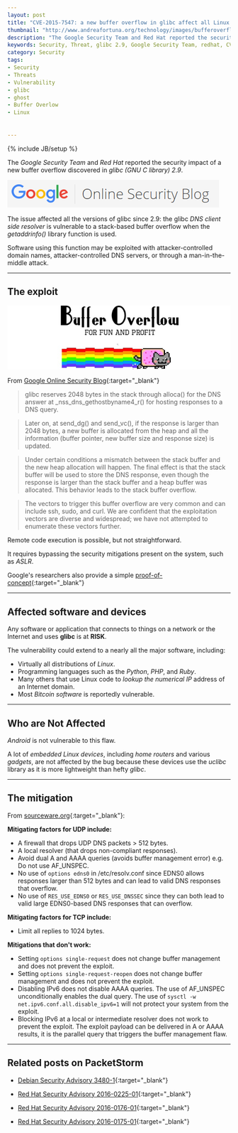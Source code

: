 ```yaml
---
layout: post
title: "CVE-2015-7547: a new buffer overflow in glibc affect all Linux machines"
thumbnail: "http://www.andreafortuna.org/technology/images/bufferoverflow.jpg"
description: "The Google Security Team and Red Hat reported the security impact of a new buffer overflow discovered in glibc 2.9"
keywords: Security, Threat, glibc 2.9, Google Security Team, redhat, CVE-2015-7547
category: Security
tags: 
- Security
- Threats
- Vulnerability
- glibc
- ghost
- Buffer Overlow
- Linux


---
```

{% include JB/setup %}

The *Google Security Team* and *Red Hat* reported the security impact of a new buffer overflow discovered in *glibc (GNU C library)  2.9*.

![Google Security Blog](/technology/images/GoogleSecurityBlog.PNG)

The issue affected all the versions of glibc since 2.9: the glibc *DNS client side resolver* is vulnerable to a stack-based buffer overflow when the *getaddrinfo()* library function is used. 

Software using this function may be exploited with attacker-controlled domain names, attacker-controlled DNS servers, or through a man-in-the-middle attack.

<hr/>

The exploit
--

![BufferOverflow](/technology/images/bufferoverflow.jpg)

From [Google Online Security Blog](https://googleonlinesecurity.blogspot.com/2016/02/cve-2015-7547-glibc-getaddrinfo-stack.html){:target="_blank"}

>glibc reserves 2048 bytes in the stack through alloca() for the DNS answer at _nss_dns_gethostbyname4_r() for hosting responses to a DNS query.

>Later on, at send_dg() and send_vc(), if the response is larger than 2048 bytes, a new buffer is allocated from the heap and all the information (buffer pointer, new buffer size and response size) is updated.

>Under certain conditions a mismatch between the stack buffer and the new heap allocation will happen. The final effect is that the stack buffer will be used to store the DNS response, even though the response is larger than the stack buffer and a heap buffer was allocated. This behavior leads to the stack buffer overflow.

>The vectors to trigger this buffer overflow are very common and can include ssh, sudo, and curl. We are confident that the exploitation vectors are diverse and widespread; we have not attempted to enumerate these vectors further.

Remote code execution is possible, but not straightforward. 

It requires bypassing the security mitigations present on the system, such as *ASLR*.

Google's researchers also provide a simple [proof-of-concept](https://github.com/fjserna/CVE-2015-7547){:target="_blank"}

<hr/>

Affected software and devices
--
Any software or application that connects to things on a network or the Internet and uses **glibc** is at **RISK**.

The vulnerability could extend to a nearly all the major software, including:

- Virtually all distributions of *Linux*.
- Programming languages such as the *Python*, *PHP*, and *Ruby*.
- Many others that use Linux code to *lookup the numerical IP* address of an Internet domain.
- Most *Bitcoin software* is reportedly vulnerable.

<hr/>

Who are Not Affected
--

*Android* is not vulnerable to this flaw. 

A lot of *embedded Linux devices*, including *home routers* and various *gadgets*, are not affected by the bug because these devices use the *uclibc* library as it is more lightweight than hefty *glibc*.

<hr/>

The mitigation
--
From [sourceware.org](https://sourceware.org/ml/libc-alpha/2016-02/msg00416.html){:target="_blank"}:

**Mitigating factors for UDP include:**

  - A firewall that drops UDP DNS packets > 512 bytes.
  - A local resolver (that drops non-compliant responses).
  - Avoid dual A and AAAA queries (avoids buffer management error) e.g.
    Do not use AF_UNSPEC.
  - No use of `options edns0` in /etc/resolv.conf since EDNS0 allows
    responses larger than 512 bytes and can lead to valid DNS responses
    that overflow.
  - No use of `RES_USE_EDNS0` or `RES_USE_DNSSEC` since they can both
    lead to valid large EDNS0-based DNS responses that can overflow.

**Mitigating factors for TCP include:**

  - Limit all replies to 1024 bytes.


**Mitigations that don't work:**

  - Setting `options single-request` does not change buffer management
    and does not prevent the exploit.
  - Setting `options single-request-reopen` does not change buffer
    management and does not prevent the exploit.
  - Disabling IPv6 does not disable AAAA queries. The use of AF_UNSPEC
    unconditionally enables the dual query.
    The use of `sysctl -w net.ipv6.conf.all.disable_ipv6=1` will not protect your system from the exploit.
  - Blocking IPv6 at a local or intermediate resolver does not work to
    prevent the exploit. The exploit payload can be delivered in A or
    AAAA results, it is the parallel query that triggers the buffer
    management flaw.

<hr/>

Related posts on PacketStorm
--

- [Debian Security Advisory 3480-1](https://packetstormsecurity.com/files/135793/Debian-Security-Advisory-3480-1.html){:target="_blank"}

- [Red Hat Security Advisory 2016-0225-01](https://packetstormsecurity.com/files/135791/Red-Hat-Security-Advisory-2016-0225-01.html){:target="_blank"}

- [Red Hat Security Advisory 2016-0176-01](https://packetstormsecurity.com/files/135790/Red-Hat-Security-Advisory-2016-0176-01.html){:target="_blank"}

- [Red Hat Security Advisory 2016-0175-01](https://packetstormsecurity.com/files/135789/Red-Hat-Security-Advisory-2016-0175-01.html){:target="_blank"}
